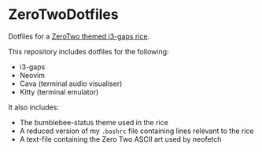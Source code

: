 # ZeroTwoDotfiles

Dotfiles for a [ZeroTwo themed i3-gaps rice](https://www.reddit.com/r/unixporn/comments/lx8jt1/i3gaps_zero_two/).

This repository includes dotfiles for the following:

* i3-gaps
* Neovim
* Cava (terminal audio visualiser)
* Kitty (terminal emulator)

It also includes:

* The bumblebee-status theme used in the rice
* A reduced version of my `.bashrc` file containing lines relevant to the rice
* A text-file containing the Zero Two ASCII art used by neofetch
